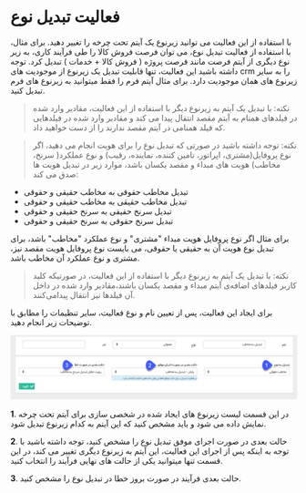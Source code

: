 #  فعالیت تبدیل نوع 

با استفاده از این فعالیت می توانید زیرنوع یک آیتم تحت چرخه را تغییر دهید. برای مثال، با استفاده از فعالیت تبدیل نوع، می توان فرصت فروش کالا را طی فرآیند کاری، به زیر نوع دیگری از آیتم فرصت مانند فرصت پروژه ( فروش کالا + خدمات ) تبدیل کرد. توجه داشته باشید این فعالیت، تنها قابلیت تبدیل یک زیرنوع از موجودیت های crm  را به سایر زیرنوع های همان موجودیت دارد. برای مثال آیتم فرم را فقط میتوانید به زیرنوع های فرم تبدیل کنید.

> نکته: با تبدیل یک آیتم به زیرنوع دیگر با استفاده از این فعالیت، مقادیر وارد شده در فیلدهای همنام به آیتم مقصد انتقال پیدا می کند و مقادیر وارد شده در فیلدهایی که فیلد همنامی در آیتم مقصد ندارند را از دست خواهید داد.


> نکته: توجه داشته باشید در صورتی که تبدیل نوع را برای هویت انجام می دهید، اگر نوع پروفایل(مشتری، اپراتور، تامین کننده، نماینده، رقیب) و نوع عملکرد( سرنخ، مخاطب) هویت های مبداء و مقصد یکسان باشد، موارد زیر در تبدیل هویت ها صدق می کند:

- تبدیل مخاطب حقوقی به مخاطب حقیقی و حقوقی 
- تبدیل مخاطب حقیقی به مخاطب حقیقی و حقوقی
- تبدیل سرنخ حقیقی به سرنخ حقیقی و حقوقی
- تبدیل سرنخ حقوقی به سرنخ حقیقی و حقوقی

برای مثال اگر نوع پروفایل هویت مبداء "مشتری" و نوع عملکرد "مخاطب" باشد، برای تبدیل نوع هویت آن به حقیقی یا حقوقی، می بایست نوع پروفایل هویت مقصد نیز، مشتری و نوع عملکرد آن مخاطب باشد.


> نکته: با تبدیل یک آیتم به زیرنوع دیگر با استفاده از این فعالیت، در صورتیکه کلید کاربر فیلد‌های اضافه‌ی آیتم مبداء و مقصد یکسان باشند،مقادیر وارد شده در داخل آن فیلد‌ها نیز انتقال پیدامی‌کنند.

برای ایجاد این فعالیت، پس از تعیین نام و نوع فعالیت، سایر تنظیمات را مطابق با توضیحات زیر انجام دهید.

![](ConvertCrmObject.png)

**1**. در این قسمت لیست زیرنوع های ایجاد شده در شخصی سازی  برای آیتم تحت چرخه نمایش داده می شود و باید مشخص کنید که این آیتم به کدام زیرنوع تبدیل شود.



**2**. حالت بعدی در صورت اجرای موفق تبدیل نوع را مشخص کنید، توجه داشته باشید با توجه به اینکه پس از اجرای این فعالیت، این آیتم به زیرنوع دیگری تغییر می کند، در این قسمت تنها میتوانید یکی از حالت های نهایی فرآیند را انتخاب کنید.

**3**. حالت بعدی فرآیند در صورت بروز خطا در تبدیل نوع را مشخص کنید.


